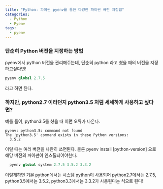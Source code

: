 ```yaml
---
title: "Python: 파이썬 pyenv를 통한 다양한 파이썬 버전 지정법"
categories:
  - Python
  - Pyenv
tags: 
  - pyenv
---
```


### 단순히 Python 버전을 지정하는 방법
pyenv에서 python 버전을 관리해주는데, 단순히 python 라고 쳤을 때의 버전을 지정하고싶다면!

```python
pyenv global 2.7.5
```
라고 하면 된다.

### 하지만, python2.7 이라던지 python3.5 처럼 세세하게 사용하고 싶다면?
예를 들어, python3.5를 쳤을 때 이런 오류가 나온다.

```
pyenv: python3.5: command not found
The 'python3.5' command exists in these Python versions:
  3.5.2
``` 

이럴 때는 여러 버전을 나란히 쓰면된다. 물론 pyenv install [python-version] 으로 해당 버전의 파이썬이 인스톨되어야한다.
```python
  pyenv global system 2.7.5 3.5.2 3.3.2
```
  
이렇게하면 기본 python에서는 시스템 python이 사용되어 python2.7에서는 2.7.5, python3.5에서는 3.5.2, python3.3에서는 3.3.2가 사용된다는 식으로 된다!
